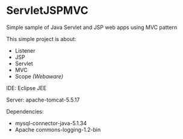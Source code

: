 ServletJSPMVC
=============

Simple sample of Java Servlet and JSP web apps using MVC pattern

This simple project is about:
- Listener
- JSP
- Servlet
- MVC
- Scope _(Webaware)_

IDE: Eclipse JEE

Server: apache-tomcat-5.5.17

Dependencies:
- mysql-connector-java-5.1.34
- Apache commons-logging-1.2-bin
